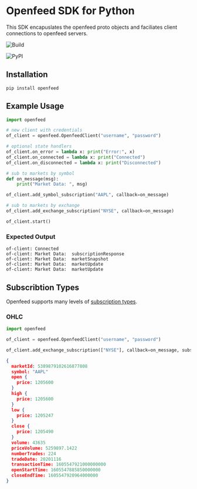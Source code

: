 # Openfeed SDK for Python

This SDK encapuslates the openfeed proto objects and faciliates client connections to openfeed servers.

![Build](https://github.com/openfeed-org/sdk-python/workflows/PyPI%20and%20TestPyPI/badge.svg)

![PyPI](https://img.shields.io/pypi/v/openfeed?label=PyPI%20)

## Installation

```
pip install openfeed
```

## Example Usage

```python
import openfeed

# new client with credentials
of_client = openfeed.OpenfeedClient("username", "password")

# optional state handlers
of_client.on_error = lambda x: print("Error:", x)
of_client.on_connected = lambda x: print("Connected")
of_client.on_disconnected = lambda x: print("Disconnected")

# sub to markets by symbol
def on_message(msg):
    print("Market Data: ", msg)

of_client.add_symbol_subscription("AAPL", callback=on_message)

# sub to markets by exchange
of_client.add_exchange_subscription("NYSE", callback=on_message)

of_client.start()
```

### Expected Output

```log
of-client: Connected
of-client: Market Data:  subscriptionResponse
of-client: Market Data:  marketSnapshot
of-client: Market Data:  marketUpdate
of-client: Market Data:  marketUpdate
```

## Subscribtion Types

Openfeed supports many levels of [subscription types](https://openfeed-org.github.io/documentation/Message%20Specification/#org.openfeed.SubscriptionType).

### OHLC

```python
import openfeed

of_client = openfeed.OpenfeedClient("username", "password")

of_client.add_exchange_subscription(["NYSE"], callback=on_message, subscription_type=["OHLC"])
```

```json
{
  marketId: 5389879102616877808
  symbol: "AAPL"
  open {
    price: 1205600
  }
  high {
    price: 1205600
  }
  low {
    price: 1205247
  }
  close {
    price: 1205490
  }
  volume: 43635
  priceVolume: 5259897.1422
  numberTrades: 224
  tradeDate: 20201116
  transactionTime: 1605547921000000000
  openStartTime: 1605547885850000000
  closeEndTime: 1605547920964000000
}
```
